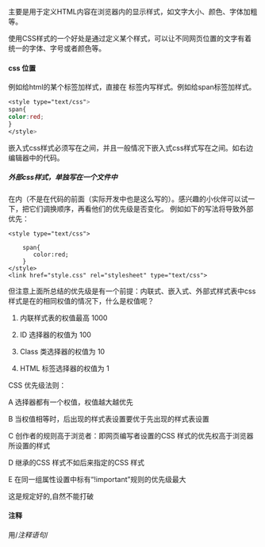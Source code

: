 主要是用于定义HTML内容在浏览器内的显示样式，如文字大小、颜色、字体加粗等。

使用CSS样式的一个好处是通过定义某个样式，可以让不同网页位置的文字有着统一的字体、字号或者颜色等。
#### css 位置
例如给html的某个标签加样式，直接在<style type="text/css"> 中编写。例如给标签p添加样式。
```html
<!DOCTYPE HTML>
<html>
<head>
<meta http-equiv="Content-Type" content="text/html; charset=utf-8">
<title>认识CSS样式</title>
<style type="text/css">
p{
   font-size:20px;/*设置文字字号*/
   color:red;/*设置文字颜色*/
   font-weight:bold;/*设置字体加粗*/
}
</style>
</head>
<body>
<p>测试文字！</p>
</body>
</html>
```

##### 内联式
内联式css样式表就是把css代码直接写在现有的HTML标签中，如下面代码：
```css
<p style="color:red">这里文字是红色。</p>
注意要写在元素的开始标签里，下面这种写法是错误的：
<p>这里文字是红色。</p style="color:red">
并且css样式代码要写在style=""双引号中，如果有多条css样式代码设置可以写在一起，中间用分号隔开。如下代码：
<p style="color:red;font-size:12px">这里文字是红色。</p>
```

css 样式由选择符和声明组成，而声明又由属性和值组成，如下图所示：

![](/assets/52fde5c30001b0fe03030117.jpg)
##### 嵌入式
嵌入式是使用单独的<style type="text/css"> </style> 标签内写样式。例如给span标签加样式。
```css
<style type="text/css">
span{
color:red;
}
</style>
```
嵌入式css样式必须写在<style></style>之间，并且一般情况下嵌入式css样式写在<head></head>之间。如右边编辑器中的代码。
##### 外部css样式，单独写在一个文件中
在<head>内（不是在<style>标签内）使用<link>标签将css样式文件链接到HTML文件内，如下面代码：
<link href="base.css" rel="stylesheet" type="text/css" />

注意：

1、css样式文件名称以有意义的英文字母命名，如 main.css。

2、rel="stylesheet" type="text/css" 是固定写法不可修改。

3、<link>标签位置一般写在<head>标签之内。

##### 三种方法的优先级
距离越近，优先级越高。所以
内联式 > 嵌入式 > 外部式
当属性在不同优先级重复时，优先级高的有效。

但是嵌入式>外部式有一个前提：嵌入式css样式的位置一定在外部式的后面。如右代码编辑器就是这样，<link href="style.css" ...>代码在<style type="text/css">...</style>代码的前面（实际开发中也是这么写的）。感兴趣的小伙伴可以试一下，把它们调换顺序，再看他们的优先级是否变化。
例如如下的写法将导致外部优先：

```
<style type="text/css">

    span{
       color:red;
    }
</style>
<link href="style.css" rel="stylesheet" type="text/css">
```
但注意上面所总结的优先级是有一个前提：内联式、嵌入式、外部式样式表中css样式是在的相同权值的情况下，什么是权值呢？

1.  内联样式表的权值最高 1000

2.  ID 选择器的权值为 100

3.  Class 类选择器的权值为 10

4.  HTML 标签选择器的权值为 1

CSS 优先级法则：

A  选择器都有一个权值，权值越大越优先

B  当权值相等时，后出现的样式表设置要优于先出现的样式表设置

C  创作者的规则高于浏览者：即网页编写者设置的CSS 样式的优先权高于浏览器所设置的样式

D  继承的CSS 样式不如后来指定的CSS 样式

E  在同一组属性设置中标有“!important”规则的优先级最大

这是规定好的,自然不能打破

#### 注释

用/*注释语句*/